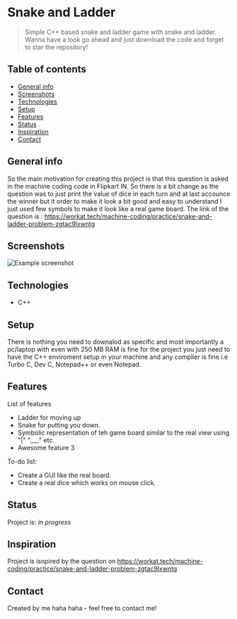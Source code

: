 # Snake and Ladder
> Simple C++ based snake and ladder game with snake and ladder. Wanna have a look go ahead and just 
 download the code and forget to star the repository! 

## Table of contents
* [General info](#general-info)
* [Screenshots](#screenshots)
* [Technologies](#technologies)
* [Setup](#setup)
* [Features](#features)
* [Status](#status)
* [Inspiration](#inspiration)
* [Contact](#contact)

## General info
So the main motivation for creating this project is that this question is asked in the machine coding code in Flipkart IN.
So there is a bit change as the question was to just print the value of dice in each turn and at last accounce the winner 
but it order to make it look a bit good and easy to understand I just used few symbols to make it look like a real game board.
The link of the question is : https://workat.tech/machine-coding/practice/snake-and-ladder-problem-zgtac9lxwntg
## Screenshots
![Example screenshot](./img/screenshot.png)

## Technologies
* C++

## Setup
There is nothing you need to downalod as specific and most importantly a pc/laptop  with even with 250 MB RAM is fine for the 
project you just need to have the C++ enviroment setup in your machine and any complier is fine i.e Turbo C, Dev C, Notepad++ 
or even Notepad. 

## Features
List of features 
* Ladder for moving up 
* Snake for putting you down.
* Symbolic representation of teh game board similar to the real view using "|" "___" etc.
* Awesome feature 3

To-do list:
* Create a GUI like the real board.
* Create a real dice which works on mouse click.

## Status
Project is: _in progress_

## Inspiration
Project is isnpired by the question on https://workat.tech/machine-coding/practice/snake-and-ladder-problem-zgtac9lxwntg

## Contact
Created by me haha haha  - feel free to contact me!
